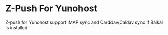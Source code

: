 Z-Push For Yunohost
==========

Z-push for Yunohost support IMAP sync and Carddav/Caldav sync if Baikal is installed

